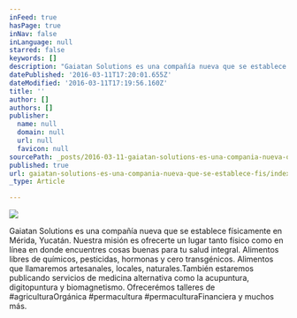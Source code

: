 ```yaml
---
inFeed: true
hasPage: true
inNav: false
inLanguage: null
starred: false
keywords: []
description: "Gaiatan Solutions es una compañía nueva que se establece físicamente en Mérida, Yucatán. Nuestra misión es ofrecerte un lugar tanto físico \_como en línea en donde encuentres cosas buenas para tu salud integral. Alimentos libres de químicos, pesticidas, hormonas y cero transgénicos. Alimentos que llamaremos artesanales, locales, naturales.También estaremos publicando servicios de medicina alternativa como la acupuntura, digitopuntura y biomagnetismo. Ofrecerémos talleres de #agriculturaOrgánica #permacultura #permaculturaFinanciera y muchos más."
datePublished: '2016-03-11T17:20:01.655Z'
dateModified: '2016-03-11T17:19:56.160Z'
title: ''
author: []
authors: []
publisher:
  name: null
  domain: null
  url: null
  favicon: null
sourcePath: _posts/2016-03-11-gaiatan-solutions-es-una-compania-nueva-que-se-establece-fis.md
published: true
url: gaiatan-solutions-es-una-compania-nueva-que-se-establece-fis/index.html
_type: Article

---
```

![](https://the-grid-user-content.s3-us-west-2.amazonaws.com/632df666-d596-4bd9-ba7a-d26d08347a64.jpg)

Gaiatan Solutions es una compañía nueva que se establece físicamente en Mérida, Yucatán. Nuestra misión es ofrecerte un lugar tanto físico  como en línea en donde encuentres cosas buenas para tu salud integral. Alimentos libres de químicos, pesticidas, hormonas y cero transgénicos. Alimentos que llamaremos artesanales, locales, naturales.También estaremos publicando servicios de medicina alternativa como la acupuntura, digitopuntura y biomagnetismo. Ofrecerémos talleres de \#agriculturaOrgánica \#permacultura \#permaculturaFinanciera y muchos más.
